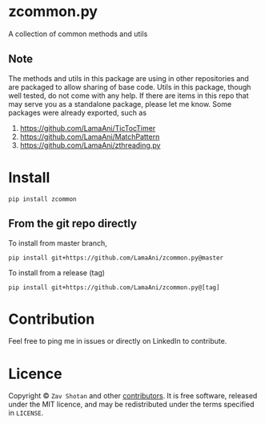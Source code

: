 # zcommon.py

A collection of common methods and utils

## Note

The methods and utils in this package are using in other repositories and are
packaged to allow sharing of base code. Utils in this package, though well tested,
do not come with any help. If there are items in this repo that may serve you as a
standalone package, please let me know. Some packages were already exported, such as

1. https://github.com/LamaAni/TicTocTimer
1. https://github.com/LamaAni/MatchPattern
1. https://github.com/LamaAni/zthreading.py


# Install

```shell
pip install zcommon
```

## From the git repo directly

To install from master branch,

```shell
pip install git+https://github.com/LamaAni/zcommon.py@master
```

To install from a release (tag)

```shell
pip install git+https://github.com/LamaAni/zcommon.py@[tag]
```

# Contribution

Feel free to ping me in issues or directly on LinkedIn to contribute.

# Licence

Copyright ©
`Zav Shotan` and other [contributors](https://github.com/LamaAni/zcommon.py/graphs/contributors).
It is free software, released under the MIT licence, and may be redistributed under the terms specified in `LICENSE`.